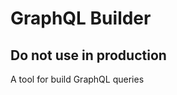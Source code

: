 GraphQL Builder
===============

Do not use in production
------------------------

A tool for build GraphQL queries
